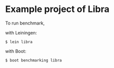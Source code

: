 # Example project of Libra

To run benchmark,

with Leiningen:

```console
$ lein libra
```

with Boot:

```console
$ boot benchmarking libra
```

